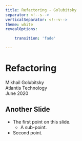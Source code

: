 ```yaml
---
title: Refactoring - Golubitsky
separator: <!--s-->
verticalSeparator: <!--v-->
theme: white
revealOptions:

    transition: 'fade'

---
```


# Refactoring

Mikhail Golubitsky  
Atlantis Technology  
June 2020  

<!--s-->

## Another Slide

* The first point on this slide.
  + A sub-point.
* Second point.
